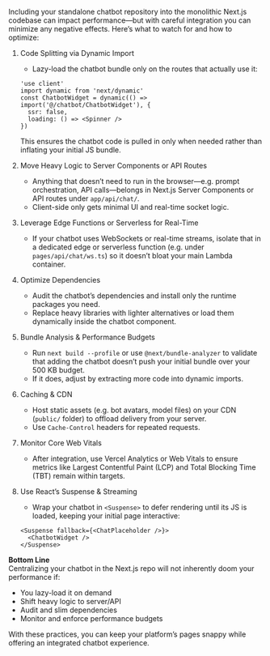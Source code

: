 Including your standalone chatbot repository into the monolithic Next.js codebase can impact performance—but with careful integration you can minimize any negative effects. Here’s what to watch for and how to optimize:

1. Code Splitting via Dynamic Import  
   -  Lazy-load the chatbot bundle only on the routes that actually use it:  
   ```tsx
   'use client'
   import dynamic from 'next/dynamic'
   const ChatbotWidget = dynamic(() => import('@/chatbot/ChatbotWidget'), {
     ssr: false,
     loading: () => <Spinner />
   })
   ```
   This ensures the chatbot code is pulled in only when needed rather than inflating your initial JS bundle.

2. Move Heavy Logic to Server Components or API Routes  
   -  Anything that doesn’t need to run in the browser—e.g. prompt orchestration, API calls—belongs in Next.js Server Components or API routes under `app/api/chat/`.  
   -  Client-side only gets minimal UI and real-time socket logic.

3. Leverage Edge Functions or Serverless for Real-Time  
   -  If your chatbot uses WebSockets or real-time streams, isolate that in a dedicated edge or serverless function (e.g. under `pages/api/chat/ws.ts`) so it doesn’t bloat your main Lambda container.

4. Optimize Dependencies  
   -  Audit the chatbot’s dependencies and install only the runtime packages you need.  
   -  Replace heavy libraries with lighter alternatives or load them dynamically inside the chatbot component.

5. Bundle Analysis & Performance Budgets  
   -  Run `next build --profile` or use `@next/bundle-analyzer` to validate that adding the chatbot doesn’t push your initial bundle over your 500 KB budget.  
   -  If it does, adjust by extracting more code into dynamic imports.

6. Caching & CDN  
   -  Host static assets (e.g. bot avatars, model files) on your CDN (`public/` folder) to offload delivery from your server.  
   -  Use `Cache-Control` headers for repeated requests.

7. Monitor Core Web Vitals  
   -  After integration, use Vercel Analytics or Web Vitals to ensure metrics like Largest Contentful Paint (LCP) and Total Blocking Time (TBT) remain within targets.

8. Use React’s Suspense & Streaming  
   -  Wrap your chatbot in `<Suspense>` to defer rendering until its JS is loaded, keeping your initial page interactive:  
   ```tsx
   <Suspense fallback={<ChatPlaceholder />}>
     <ChatbotWidget />
   </Suspense>
   ```

**Bottom Line**  
Centralizing your chatbot in the Next.js repo will not inherently doom your performance if:  
- You lazy-load it on demand  
- Shift heavy logic to server/API  
- Audit and slim dependencies  
- Monitor and enforce performance budgets

With these practices, you can keep your platform’s pages snappy while offering an integrated chatbot experience.
